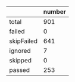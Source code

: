 |  | number |
|----| ---- |
| total | 901|
| failed | 0|
| skipFailed | 641|
| ignored | 7|
| skipped | 0|
| passed | 253|
